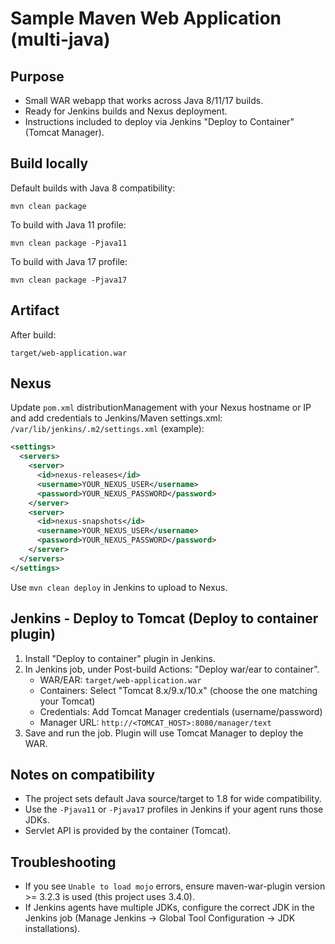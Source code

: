 # Sample Maven Web Application (multi-java)

## Purpose
- Small WAR webapp that works across Java 8/11/17 builds.
- Ready for Jenkins builds and Nexus deployment.
- Instructions included to deploy via Jenkins "Deploy to Container" (Tomcat Manager).

## Build locally
Default builds with Java 8 compatibility:
```
mvn clean package
```
To build with Java 11 profile:
```
mvn clean package -Pjava11
```
To build with Java 17 profile:
```
mvn clean package -Pjava17
```

## Artifact
After build:
```
target/web-application.war
```

## Nexus
Update `pom.xml` distributionManagement with your Nexus hostname or IP and add credentials to Jenkins/Maven settings.xml:
`/var/lib/jenkins/.m2/settings.xml` (example):
```xml
<settings>
  <servers>
    <server>
      <id>nexus-releases</id>
      <username>YOUR_NEXUS_USER</username>
      <password>YOUR_NEXUS_PASSWORD</password>
    </server>
    <server>
      <id>nexus-snapshots</id>
      <username>YOUR_NEXUS_USER</username>
      <password>YOUR_NEXUS_PASSWORD</password>
    </server>
  </servers>
</settings>
```

Use `mvn clean deploy` in Jenkins to upload to Nexus.

## Jenkins - Deploy to Tomcat (Deploy to container plugin)
1. Install "Deploy to container" plugin in Jenkins.
2. In Jenkins job, under Post-build Actions: "Deploy war/ear to container".
   - WAR/EAR: `target/web-application.war`
   - Containers: Select "Tomcat 8.x/9.x/10.x" (choose the one matching your Tomcat)
   - Credentials: Add Tomcat Manager credentials (username/password)
   - Manager URL: `http://<TOMCAT_HOST>:8080/manager/text`
3. Save and run the job. Plugin will use Tomcat Manager to deploy the WAR.

## Notes on compatibility
- The project sets default Java source/target to 1.8 for wide compatibility.
- Use the `-Pjava11` or `-Pjava17` profiles in Jenkins if your agent runs those JDKs.
- Servlet API is provided by the container (Tomcat).

## Troubleshooting
- If you see `Unable to load mojo` errors, ensure maven-war-plugin version >= 3.2.3 is used (this project uses 3.4.0).
- If Jenkins agents have multiple JDKs, configure the correct JDK in the Jenkins job (Manage Jenkins -> Global Tool Configuration -> JDK installations).

